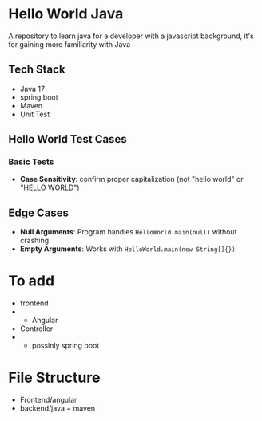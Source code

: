 # Hello World Java

A repository to learn java for a developer with a javascript background, it's for gaining more familiarity with Java

## Tech Stack

- Java 17
- spring boot
- Maven
- Unit Test

## Hello World Test Cases

### Basic Tests

- **Case Sensitivity**: confirm proper capitalization (not "hello world" or "HELLO WORLD")

## Edge Cases

- **Null Arguments**: Program handles `HelloWorld.main(null)` without crashing
- **Empty Arguments**: Works with `HelloWorld.main(new String[]{})`

# To add

- frontend
- - Angular
- Controller
- - possinly spring boot

# File Structure

- Frontend/angular
- backend/java + maven
